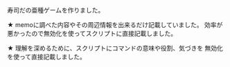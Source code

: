 寿司だの亜種ゲームを作りました。

★
memoに調べた内容やその周辺情報を出来るだけ記載していました。
効率が悪かったので無効化を使ってスクリプトに直接記載しました。

★
理解を深めるために、スクリプトにコマンドの意味や役割、気づきを
無効化を使って直接記載しました。

